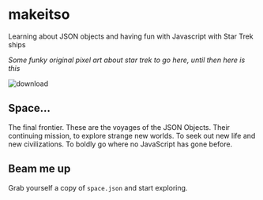 # makeitso

Learning about JSON objects and having fun with Javascript with Star Trek ships

*Some funky original pixel art about star trek to go here, until then here is this*

![download](https://user-images.githubusercontent.com/16557524/81819201-e9add180-9526-11ea-9e32-d6d7f1f2484a.png)


## Space...

The final frontier. These are the voyages of the JSON Objects. Their continuing mission, to explore strange new worlds. To seek out new life and new civilizations. To boldly go where no JavaScript has gone before.


## Beam me up

Grab yourself a copy of `space.json` and start exploring. 
